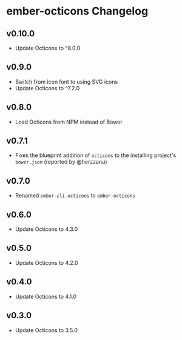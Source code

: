# ember-octicons Changelog

## v0.10.0

- Update Octicons to ^8.0.0

## v0.9.0

- Switch from icon font to using SVG icons
- Update Octicons to ^7.2.0

## v0.8.0

- Load Octicons from NPM instead of Bower

## v0.7.1

- Fixes the blueprint addition of `octicons` to the installing project's `bower.json` (reported by @herzzanu)

## v0.7.0

- Renamed `ember-cli-octicons` to `ember-octicons`

## v0.6.0

- Update Octicons to 4.3.0

## v0.5.0

- Update Octicons to 4.2.0

## v0.4.0

- Update Octicons to 4.1.0

## v0.3.0

- Update Octicons to 3.5.0
